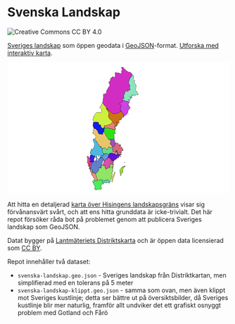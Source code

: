 Svenska Landskap
================

![Creative Commons CC BY 4.0](https://mirrors.creativecommons.org/presskit/buttons/88x31/svg/by.svg)

[Sveriges landskap](https://sv.wikipedia.org/wiki/Landskap_i_Sverige) som öppen geodata i [GeoJSON](http://geojson.org/)-format. [Utforska med interaktiv karta](http://www.liedman.net/svenska-landskap/).

![Sveriges Landskap](landskap.png)

Att hitta en detaljerad [karta över Hisingens landskapsgräns](https://twitter.com/manierahl/status/844257440090783746) visar sig förvånansvärt svårt, och att ens hitta grunddata är icke-trivialt. Det här repot försöker råda bot på problemet genom att publicera Sveriges landskap som GeoJSON.

Datat bygger på [Lantmäteriets Distriktskarta](https://www.lantmateriet.se/sv/Kartor-och-geografisk-information/Kartor/Geografiska-teman/gsd-distriktsindelning/) och är öppen data licensierad som [CC BY](https://creativecommons.org/licenses/by/4.0/).

Repot innehåller två dataset:

* `svenska-landskap.geo.json` - Sveriges landskap från Distriktkartan, men simplifierad med en tolerans på 5 meter
* `svenska-landskap-klippt.geo.json` - samma som ovan, men även klippt mot Sveriges kustlinje; detta ser bättre ut på översiktsbilder, då Sveriges kustlinje blir mer naturlig, framför allt undviker det ett grafiskt osnyggt problem med Gotland och Fårö
